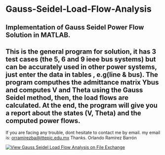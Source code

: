 # Gauss-Seidel-Load-Flow-Analysis
Implementation of Gauss Seidel Power Flow Solution in MATLAB.  
--------------------------------------------------------------------------------------------------------------------------------------------------------------
This is the general program for solution, it has 3 test cases (the 5, 6 and 9 ieee bus systems) but can be accurately used in other power systems,  just enter the data in tables , e.g(line &amp; bus). The program computhes the admittance matrix Ybus and computes V and Theta using the Gauss Seidel method, then, the load flows are calculated. At the end, the program will give you a report about the states (V, Theta) and the computed power flows.
--------------------------------------------------------------------------------------------------------------------------------------------------------------
If you are facing any trouble, dont hesitate to contact me by email. my email is: orramirezba@ittepic.edu.mx Thanks.  Orlando Ramírez Barrón


[![View Gauss Seidel Load Flow Analysis on File Exchange](https://www.mathworks.com/matlabcentral/images/matlab-file-exchange.svg)](https://la.mathworks.com/matlabcentral/fileexchange/69869-gauss-seidel-load-flow-analysis)
